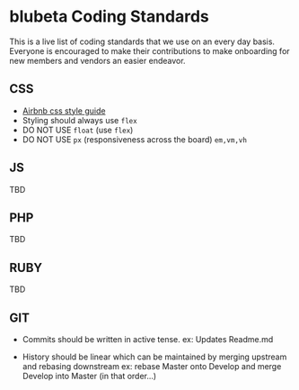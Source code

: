 # blubeta Coding Standards
This is a live list of coding standards that we use on an every day basis.  Everyone is encouraged to make their contributions to make onboarding for new members and vendors an easier endeavor.

## CSS
- [Airbnb css style guide](https://github.com/airbnb/css/blob/master/README.md)
- Styling should always use `flex`
- DO NOT USE `float` (use `flex`)
- DO NOT USE `px` (responsiveness across the board) `em,vm,vh`

## JS
TBD

## PHP
TBD

## RUBY
TBD

## GIT

- Commits should be written in active tense.
  ex: Updates Readme.md

- History should be linear which can be maintained by merging upstream and rebasing downstream
  ex: rebase Master onto Develop and merge Develop into Master (in that order...)

